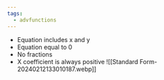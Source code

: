 ```yaml
---
tags:
  - advfunctions
---
```

- Equation includes x and y
- Equation equal to 0
- No fractions
- X coefficient is always positive
![[Standard Form-20240212133010187.webp]]
